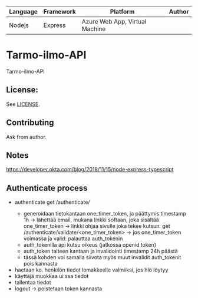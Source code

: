 | Language | Framework | Platform | Author |
| -------- | -------- |--------|--------|
| Nodejs | Express | Azure Web App, Virtual Machine| |


# Tarmo-ilmo-API

Tarmo-ilmo-API

## License:

See [LICENSE](../LICENSE).

## Contributing

Ask from author.

## Notes
https://developer.okta.com/blog/2018/11/15/node-express-typescript

## Authenticate process

- authenticate
get /authenticate/<email>
    - generoidaan tietokantaan one_timer_token, ja päättymis timestamp 1h
-> lähettää email, mukana linkki softaan, joka sisältää one_timer_token
-> linkki ohjaa sivulle joka tekee kutsun:
get /authenticate/validate/<one_timer_token>
-> jos one_timer_token voimassa ja valid: palauttaa auth_tokenin
    - auth_tokenilla api kutsu oikeus (jatkossa openid token)
    - auth_token talteen kantaan ja invalidointi timestamp 24h päästä
    - tässä kohden voi samalla siivota myös muut invalidit auth_tokenit pois kannasta
- haetaan ko. henkilön tiedot lomakkeelle valmiiksi, jos hlö löytyy
- käyttäjä muokkaa ui:ssa tiedot
- tallentaa tiedot
- logout -> poistetaan token kannasta
